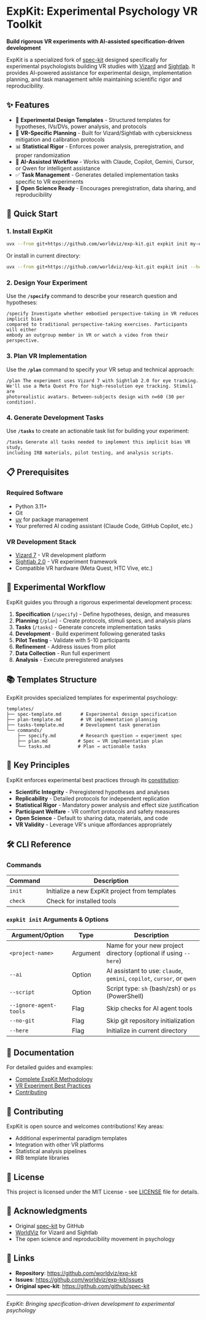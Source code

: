 # ExpKit: Experimental Psychology VR Toolkit

**Build rigorous VR experiments with AI-assisted specification-driven development**

ExpKit is a specialized fork of [spec-kit](https://github.com/github/spec-kit) designed specifically for experimental psychologists building VR studies with [Vizard](https://www.worldviz.com/vizard) and [Sightlab](https://www.worldviz.com/sightlab). It provides AI-powered assistance for experimental design, implementation planning, and task management while maintaining scientific rigor and reproducibility.

## ✨ Features

- 🧪 **Experimental Design Templates** - Structured templates for hypotheses, IVs/DVs, power analysis, and protocols
- 🥽 **VR-Specific Planning** - Built for Vizard/Sightlab with cybersickness mitigation and calibration protocols
- 📊 **Statistical Rigor** - Enforces power analysis, preregistration, and proper randomization
- 🤖 **AI-Assisted Workflow** - Works with Claude, Copilot, Gemini, Cursor, or Qwen for intelligent assistance
- ✅ **Task Management** - Generates detailed implementation tasks specific to VR experiments
- 🔬 **Open Science Ready** - Encourages preregistration, data sharing, and reproducibility

## 🚀 Quick Start

### 1. Install ExpKit

```bash
uvx --from git+https://github.com/worldviz/exp-kit.git expkit init my-experiment
```

Or install in current directory:
```bash
uvx --from git+https://github.com/worldviz/exp-kit.git expkit init --here
```

### 2. Design Your Experiment

Use the **`/specify`** command to describe your research question and hypotheses:

```
/specify Investigate whether embodied perspective-taking in VR reduces implicit bias
compared to traditional perspective-taking exercises. Participants will either
embody an outgroup member in VR or watch a video from their perspective.
```

### 3. Plan VR Implementation

Use the **`/plan`** command to specify your VR setup and technical approach:

```
/plan The experiment uses Vizard 7 with Sightlab 2.0 for eye tracking.
We'll use a Meta Quest Pro for high-resolution eye tracking. Stimuli are
photorealistic avatars. Between-subjects design with n=60 (30 per condition).
```

### 4. Generate Development Tasks

Use **`/tasks`** to create an actionable task list for building your experiment:

```
/tasks Generate all tasks needed to implement this implicit bias VR study,
including IRB materials, pilot testing, and analysis scripts.
```

## 📋 Prerequisites

### Required Software
- Python 3.11+
- Git
- [uv](https://docs.astral.sh/uv/) for package management
- Your preferred AI coding assistant (Claude Code, GitHub Copilot, etc.)

### VR Development Stack
- [Vizard 7](https://www.worldviz.com/vizard) - VR development platform
- [Sightlab 2.0](https://www.worldviz.com/sightlab) - VR experiment framework
- Compatible VR hardware (Meta Quest, HTC Vive, etc.)

## 🔬 Experimental Workflow

ExpKit guides you through a rigorous experimental development process:

1. **Specification** (`/specify`) - Define hypotheses, design, and measures
2. **Planning** (`/plan`) - Create protocols, stimuli specs, and analysis plans
3. **Tasks** (`/tasks`) - Generate concrete implementation tasks
4. **Development** - Build experiment following generated tasks
5. **Pilot Testing** - Validate with 5-10 participants
6. **Refinement** - Address issues from pilot
7. **Data Collection** - Run full experiment
8. **Analysis** - Execute preregistered analyses

## 📚 Templates Structure

ExpKit provides specialized templates for experimental psychology:

```
templates/
├── spec-template.md       # Experimental design specification
├── plan-template.md       # VR implementation planning
├── tasks-template.md      # Development task generation
└── commands/
    ├── specify.md         # Research question → experiment spec
    ├── plan.md           # Spec → VR implementation plan
    └── tasks.md          # Plan → actionable tasks
```

## 🎯 Key Principles

ExpKit enforces experimental best practices through its [constitution](memory/constitution.md):

- **Scientific Integrity** - Preregistered hypotheses and analyses
- **Replicability** - Detailed protocols for independent replication
- **Statistical Rigor** - Mandatory power analysis and effect size justification
- **Participant Welfare** - VR comfort protocols and safety measures
- **Open Science** - Default to sharing data, materials, and code
- **VR Validity** - Leverage VR's unique affordances appropriately

## 🛠️ CLI Reference

### Commands

| Command     | Description                                                    |
|-------------|----------------------------------------------------------------|
| `init`      | Initialize a new ExpKit project from templates                 |
| `check`     | Check for installed tools                                      |

### `expkit init` Arguments & Options

| Argument/Option        | Type     | Description                                                                  |
|------------------------|----------|------------------------------------------------------------------------------|
| `<project-name>`       | Argument | Name for your new project directory (optional if using `--here`)            |
| `--ai`                 | Option   | AI assistant to use: `claude`, `gemini`, `copilot`, `cursor`, or `qwen`     |
| `--script`             | Option   | Script type: `sh` (bash/zsh) or `ps` (PowerShell)                          |
| `--ignore-agent-tools` | Flag     | Skip checks for AI agent tools                                             |
| `--no-git`             | Flag     | Skip git repository initialization                                          |
| `--here`               | Flag     | Initialize in current directory                                            |

## 📖 Documentation

For detailed guides and examples:

- [Complete ExpKit Methodology](./spec-driven.md)
- [VR Experiment Best Practices](./docs/vr-guidelines.md)
- [Contributing](CONTRIBUTING.md)

## 🤝 Contributing

ExpKit is open source and welcomes contributions! Key areas:
- Additional experimental paradigm templates
- Integration with other VR platforms
- Statistical analysis pipelines
- IRB template libraries

## 📄 License

This project is licensed under the MIT License - see [LICENSE](LICENSE) file for details.

## 🙏 Acknowledgments

- Original [spec-kit](https://github.com/github/spec-kit) by GitHub
- [WorldViz](https://www.worldviz.com) for Vizard and Sightlab
- The open science and reproducibility movement in psychology

## 🔗 Links

- **Repository**: https://github.com/worldviz/exp-kit
- **Issues**: https://github.com/worldviz/exp-kit/issues
- **Original spec-kit**: https://github.com/github/spec-kit

---

*ExpKit: Bringing specification-driven development to experimental psychology*